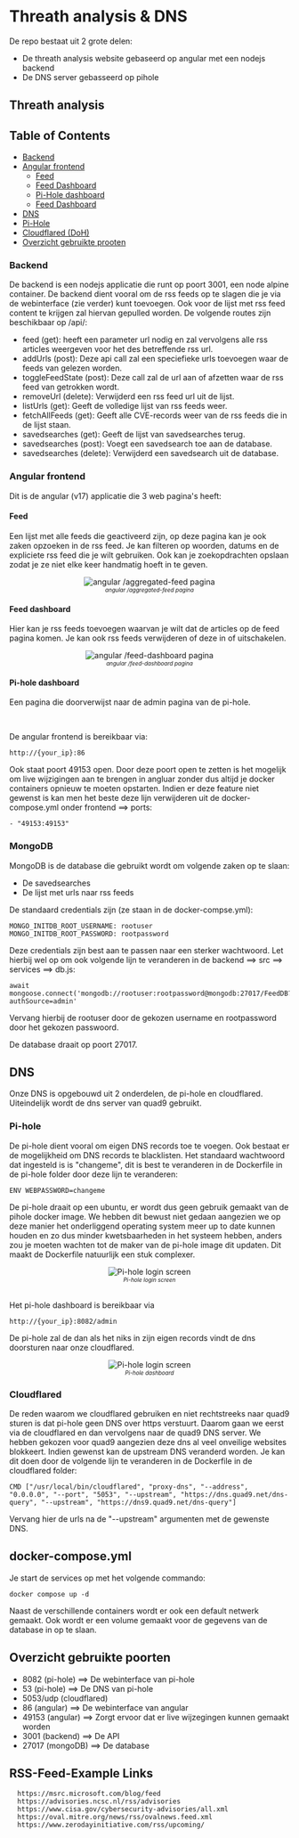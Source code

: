 # Threath analysis & DNS

De repo bestaat uit 2 grote delen:

- De threath analysis website gebaseerd op angular met een nodejs backend
- De DNS server gebasseerd op pihole

## Threath analysis

## Table of Contents

- [Backend](#backend)
- [Angular frontend](#angular-frontend)
  - [Feed](#feed)
  - [Feed Dashboard](#feed-dashboard)
  - [Pi-Hole dashboard](#pi-hole-dashboard)
  - [Feed Dashboard](#feed-dashboard)
- [DNS](#dns)
- [Pi-Hole](#pi-hole)
- [Cloudflared (DoH)](#cloudflared)
- [Overzicht gebruikte prooten](#overzicht-gebruikte-poorten)

### Backend

De backend is een nodejs applicatie die runt op poort 3001, een node alpine container. De backend dient vooral om de rss feeds op te slagen die je via de webinterface (zie verder) kunt toevoegen. Ook voor de lijst met rss feed content te krijgen zal hiervan gepulled worden. De volgende routes zijn beschikbaar op /api/:

- feed (get): heeft een parameter url nodig en zal vervolgens alle rss articles weergeven voor het des betreffende rss url.
- addUrls (post): Deze api call zal een speciefieke urls toevoegen waar de feeds van gelezen worden.
- toggleFeedState (post): Deze call zal de url aan of afzetten waar de rss feed van getrokken wordt.
- removeUrl (delete): Verwijderd een rss feed url uit de lijst.
- listUrls (get): Geeft de volledige lijst van rss feeds weer.
- fetchAllFeeds (get): Geeft alle CVE-records weer van de rss feeds die in de lijst staan.
- savedsearches (get): Geeft de lijst van savedsearches terug.
- savedsearches (post): Voegt een savedsearch toe aan de database.
- savedsearches (delete): Verwijderd een savedsearch uit de database.

### Angular frontend

Dit is de angular (v17) applicatie die 3 web pagina's heeft:

#### Feed
Een lijst met alle feeds die geactiveerd zijn, op deze pagina kan je ook zaken opzoeken in de rss feed. Je kan filteren op woorden, datums en de expliciete rss feed die je wilt gebruiken. Ook kan je zoekopdrachten opslaan zodat je ze niet elke keer handmatig hoeft in te geven.
<div style="text-align: center;">
  <img src="img/angular-aggregated-feed.JPG" alt="angular /aggregated-feed pagina"><br>
  <span style="font-size: 10px;"><i>angular /aggregated-feed pagina</i></span>
</div>

#### Feed dashboard
Hier kan je rss feeds toevoegen waarvan je wilt dat de articles op de feed pagina komen. Je kan ook rss feeds verwijderen of deze in of uitschakelen.
<div style="text-align: center;">
  <img src="img/angular-feed-dashboard.JPG" alt="angular /feed-dashboard pagina"><br>
  <span style="font-size: 10px;"><i>angular /feed-dashboard pagina</i></span>
</div>

#### Pi-hole dashboard
Een pagina die doorverwijst naar de admin pagina van de pi-hole.

<br>

De angular frontend is bereikbaar via: 
```
http://{your_ip}:86
```
Ook staat poort 49153 open. Door deze poort open te zetten is het mogelijk om live wijzigingen aan te brengen in angluar zonder dus altijd je docker containers opnieuw te moeten opstarten. Indien er deze feature niet gewenst is kan men het beste deze lijn verwijderen uit de docker-compose.yml onder frontend ==> ports:
```
- "49153:49153"
```


### MongoDB

MongoDB is de database die gebruikt wordt om volgende zaken op te slaan:
- De savedsearches
- De lijst met urls naar rss feeds

De standaard credentials zijn (ze staan in de docker-compse.yml):

```
MONGO_INITDB_ROOT_USERNAME: rootuser
MONGO_INITDB_ROOT_PASSWORD: rootpassword
```

Deze credentials zijn best aan te passen naar een sterker wachtwoord. Let hierbij wel op om ook volgende lijn te veranderen in de backend ==> src ==> services ==> db.js:
```
await mongoose.connect('mongodb://rootuser:rootpassword@mongodb:27017/FeedDB?authSource=admin'
```
Vervang hierbij de rootuser door de gekozen username en rootpassword door het gekozen passwoord.

De database draait op poort 27017.

## DNS

Onze DNS is opgebouwd uit 2 onderdelen, de pi-hole en cloudflared. Uiteindelijk wordt de dns server van quad9 gebruikt.

### Pi-hole

De pi-hole dient vooral om eigen DNS records toe te voegen. Ook bestaat er de mogelijkheid om DNS records te blacklisten. Het standaard wachtwoord dat ingesteld is is "changeme", dit is best te veranderen in de Dockerfile in de pi-hole folder door deze lijn te veranderen:

```
ENV WEBPASSWORD=changeme
```

De pi-hole draait op een ubuntu, er wordt dus geen gebruik gemaakt van de pihole docker image. We hebben dit bewust niet gedaan aangezien we op deze manier het onderliggend operating system meer up to date kunnen houden en zo dus minder kwetsbaarheden in het systeem hebben, anders zou je moeten wachten tot de maker van de pi-hole image dit updaten. Dit maakt de Dockerfile natuurlijk een stuk complexer.

<div style="text-align: center;">
  <img src="img/pi-hole_login.JPG" alt="Pi-hole login screen"><br>
  <span style="font-size: 10px;"><i>Pi-hole login screen</i></span>
</div>
<br>

Het pi-hole dashboard is bereikbaar via 
```
http://{your_ip}:8082/admin
```
De pi-hole zal de dan als het niks in zijn eigen records vindt de dns doorsturen naar onze cloudflared.

<div style="text-align: center;">
  <img src="img/pi-hole_dashboard.JPG" alt="Pi-hole login screen"><br>
  <span style="font-size: 10px;"><i>Pi-hole dashboard</i></span>
</div>

### Cloudflared

De reden waarom we cloudflared gebruiken en niet rechtstreeks naar quad9 sturen is dat pi-hole geen DNS over https verstuurt. Daarom gaan we eerst via de cloudflared en dan vervolgens naar de quad9 DNS server. We hebben gekozen voor quad9 aangezien deze dns al veel onveilige websites blokkeert. Indien gewenst kan de upstream DNS veranderd worden. Je kan dit doen door de volgende lijn te veranderen in de Dockerfile in de cloudflared folder:

```
CMD ["/usr/local/bin/cloudflared", "proxy-dns", "--address", "0.0.0.0", "--port", "5053", "--upstream", "https://dns.quad9.net/dns-query", "--upstream", "https://dns9.quad9.net/dns-query"]
```

Vervang hier de urls na de "--upstream" argumenten met de gewenste DNS.

## docker-compose.yml

Je start de services op met het volgende commando:

```
docker compose up -d
```

Naast de verschillende containers wordt er ook een default netwerk gemaakt. Ook wordt er een volume gemaakt voor de gegevens van de database in op te slaan.

## Overzicht gebruikte poorten

- 8082 (pi-hole) ==> De webinterface van pi-hole
- 53 (pi-hole) ==> De DNS van pi-hole
- 5053/udp (cloudflared)
- 86 (angular) ==> De webinterface van angular
- 49153 (angular) ==> Zorgt ervoor dat er live wijzegingen kunnen gemaakt worden
- 3001 (backend) ==> De API
- 27017 (mongoDB) ==> De database

## RSS-Feed-Example Links
```
  https://msrc.microsoft.com/blog/feed
  https://advisories.ncsc.nl/rss/advisories
  https://www.cisa.gov/cybersecurity-advisories/all.xml
  https://oval.mitre.org/news/rss/ovalnews.feed.xml
  https://www.zerodayinitiative.com/rss/upcoming/
```
